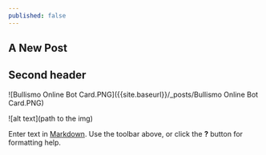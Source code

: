 ```yaml
---
published: false
---
```

## A New Post


## Second header

![Bullismo Online Bot Card.PNG]({{site.baseurl}}/_posts/Bullismo Online Bot Card.PNG)

![alt text](path to the img)

Enter text in [Markdown](http://daringfireball.net/projects/markdown/). Use the toolbar above, or click the **?** button for formatting help.
